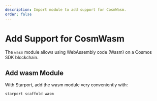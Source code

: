 ```yaml
---
description: Import module to add support for CosmWasm.
order: false
---
```


# Add Support for CosmWasm

The `wasm` module allows using WebAssembly code (Wasm) on a Cosmos SDK blockchain.

## Add wasm Module

With Starport, add the wasm module very conveniently with:

```bash
starport scaffold wasm
```
